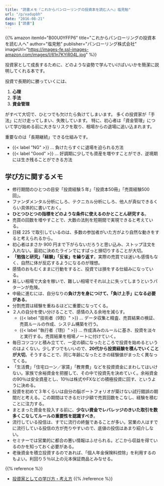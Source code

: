 ```yaml
---
title: "読書メモ『これからパンローリングの投資本を読む人へ』塩見勉"
url: "/p/xadupbh"
date: "2016-08-21"
tags: ["読書"]
---
```


{{% amazon
  itemId="B00U0YFFP6"
  title="これからパンローリングの投資本を読む人へ"
  author="塩見勉"
  publisher="パンローリング株式会社"
  imageUrl="https://images-fe.ssl-images-amazon.com/images/I/61n7KYiR04L.jpg"
%}}

投資家として成長するために、どのような姿勢で学んでいけばいいかを簡潔に説明してくれる本です。

投資で長期的に勝っていくには、

1. **心理**
2. **手法**
3. **資金管理**

がすべて大切で、ひとつでも欠けたら負けてしまいます。
多くの投資家が「手法」にだけ走ってしまい、失敗しています。
特に、初心者は「資金管理」について学び始める前に大きなリスクを取り、相場からの退場に追い込まれます。

重要なのは「長期継続」できる仕組みです。

* {{< label "NG" >}} ... 負けたらすぐに退場を迫られる方法
* {{< label "Good" >}} ... 好調期に少しでも資産を増やすことができ、逆境期には生き残ることができる方法


学び方に関するメモ
----

- 修行期間のひとつの目安「投資経験５年」「投資本50冊」「売買経験500回」。
- ファンダメンタル分析にしろ、テクニカル分析にしろ、他人が真似できるくらい具体的に書いておく。
- **ひとつひとつの指標をどのような条件に使えるのかとことん研究する**。
- 売買の回数を増やすことで、大数の法則を短期間で実現できると考えている。
- 日経 225 で取引しているのは、多数の参加者がいた方がより自然な動きをすると考えられるから。
- 初心者はまさか 900 円まで下がらないだろうと思い込み、ストップ注文を入れない。最初に決めたラインでにすぱっと損切りすることが大切。
- **「勉強と研究」「経験」「反省」を繰り返す**。実際の売買では迷いも感情もなく、自然に体が反応するようになるのが理想。
- 感情のおもむくままに行動をすると、投資では損をする仕組みになっている。
- 易しい相場で大金を稼いで、難しい相場でそれ以上に失ってしまうというパターンが危険。
- 中級に進むには、自分なりの**負け方を身につけて、「負け上手」になる必要がある**。
- 分割売買は経験を重ねるほどに重要になってくる。
- ２人の自分を使い分けることで、感情の入る余地を減らす。
    - {{< label "技術者（9割）" >}} ... データ収集と精査、売買結果の検証、売買ルールの作成、システム構築を行う。
    - {{< label "執行者（1割）" >}} ... 作成済みのルールに基き、投資を淡々と実行する。売買結果を相場ノートに付けていく。
- 毎日コツコツと積み立てて、一定の額になったところで投資を始めるというのはよくない。少しずつでもいいので、**20代から投資経験を積んでいくことが大切**。そうすることで、同じ年齢になったときの経験値がまったく異なってくる。
- 「生活費」「住宅ローン／家賃」「教育費」などを投資資金にまわしてはいけない。家族で余裕資金を把握して、その中で投資先を決めていく。余裕資金の90％は安全資産とし、10％は株式やFXなどの積極投資に回す、というように決める。
- 投資を初めて３年くらいは自分の脳ポートフォリオが築けない試行錯誤の期間だと考える。この期間はできるだけ少額で売買回数をこなし、経験を積むことに注力する。
- まとまった資金を投入する前に、**少ない資金でレバレッジのきいた取引を数多くこなしてルールの重要性を認識すべき**。
- 流行している投信は、すでに流行の終盤であることが多い。営業の人はすでに流行している投信の方が売りやすいので、底値の投信はあまり紹介しない。
- セミナーでは営業的に都合の悪い情報はふせられる。どこから収益を得ているのかを知っておく必要がある。
- 老後資金を積立投資するのであれば、「個人年金保険料控除」を利用するのもよい。利回り５％以上の元本保証商品とみなせる。

{{% reference %}}
- [投資家としての学び方・考え方](/p/vdnp4g3)
{{% /reference %}}

